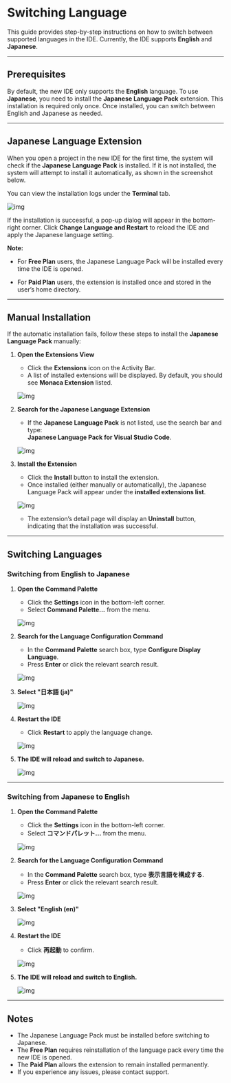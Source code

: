 # Switching Language

This guide provides step-by-step instructions on how to switch between supported languages in the IDE. Currently, the IDE supports **English** and **Japanese**.

---

## Prerequisites

By default, the new IDE only supports the **English** language. To use **Japanese**, you need to install the **Japanese Language Pack** extension. This installation is required only once. Once installed, you can switch between English and Japanese as needed.

---

## Japanese Language Extension

When you open a project in the new IDE for the first time, the system will check if the **Japanese Language Pack** is installed. If it is not installed, the system will attempt to install it automatically, as shown in the screenshot below.

You can view the installation logs under the **Terminal** tab.

![img](img/japanese-language-extension/install-japanese-language-extension-if-not-existed.png)

If the installation is successful, a pop-up dialog will appear in the bottom-right corner. Click **Change Language and Restart** to reload the IDE and apply the Japanese language setting.

**Note:**  

- For **Free Plan** users, the Japanese Language Pack will be installed every time the IDE is opened.  

- For **Paid Plan** users, the extension is installed once and stored in the user’s home directory.

---

## Manual Installation

If the automatic installation fails, follow these steps to install the **Japanese Language Pack** manually:

1. **Open the Extensions View**  
   - Click the **Extensions** icon on the Activity Bar.  
   - A list of installed extensions will be displayed. By default, you should see **Monaca Extension** listed.

   ![img](img/japanese-language-extension/go-to-extension.png)

2. **Search for the Japanese Language Extension**  
   - If the **Japanese Language Pack** is not listed, use the search bar and type:  
     **Japanese Language Pack for Visual Studio Code**.

   ![img](img/japanese-language-extension/extension-search-for-japanese-lang.png)

3. **Install the Extension**  
   - Click the **Install** button to install the extension.  
   - Once installed (either manually or automatically), the Japanese Language Pack will appear under the **installed extensions list**.

   ![img](img/japanese-language-extension/after-install-sucess.png)

   - The extension’s detail page will display an **Uninstall** button, indicating that the installation was successful.

---

## Switching Languages

### Switching from English to Japanese

1. **Open the Command Palette**  
   - Click the **Settings** icon in the bottom-left corner.  
   - Select **Command Palette...** from the menu.

   ![img](img/common/setting-command-palette.png)

2. **Search for the Language Configuration Command**  
   - In the **Command Palette** search box, type **Configure Display Language**.  
   - Press **Enter** or click the relevant search result.

   ![img](img/japanese-language-extension/english-configure.png)

3. **Select "日本語 (ja)"**  

   ![img](img/japanese-language-extension/choose-ja.png)

4. **Restart the IDE**  
   - Click **Restart** to apply the language change.

   ![img](img/japanese-language-extension/change-to-ja.png)

5. **The IDE will reload and switch to Japanese.**  

   ![img](img/japanese-language-extension/japanese-editor.png)

---

### Switching from Japanese to English

1. **Open the Command Palette**  
   - Click the **Settings** icon in the bottom-left corner.  
   - Select **コマンドパレット...** from the menu.

   ![img](img/japanese-language-extension/japanese-command-palette.png)

2. **Search for the Language Configuration Command**  
   - In the **Command Palette** search box, type **表示言語を構成する**.  
   - Press **Enter** or click the relevant search result.

   ![img](img/japanese-language-extension/japanese-configure.png)

3. **Select "English (en)"**  

   ![img](img/japanese-language-extension/choose-english.png)

4. **Restart the IDE**  
   - Click **再起動** to confirm.

   ![img](img/japanese-language-extension/change-to-english.png)

5. **The IDE will reload and switch to English.**  

   ![img](img/japanese-language-extension/english-editor.png)

---

## Notes

- The Japanese Language Pack must be installed before switching to Japanese.
- The **Free Plan** requires reinstallation of the language pack every time the new IDE is opened.
- The **Paid Plan** allows the extension to remain installed permanently.
- If you experience any issues, please contact support.
